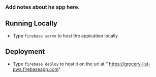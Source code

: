 ### Add notes about he app here.

## Running Locally
- Type `firebase serve` to host the appication locally


## Deployment
- Type `firebase deploy` to host it on the url at " https://grocery-list-pwa.firebaseapp.com"